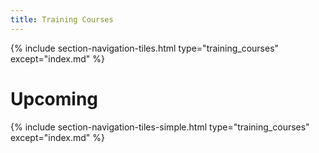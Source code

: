 ```yaml
---
title: Training Courses
---
```



{% include section-navigation-tiles.html type="training_courses" except="index.md" %}


# Upcoming

{% include section-navigation-tiles-simple.html type="training_courses" except="index.md" %}



